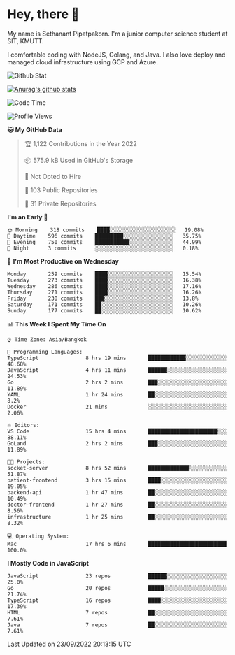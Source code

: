 # Hey, there 🙌
My name is Sethanant Pipatpakorn. I'm a junior computer science student at SIT, KMUTT.

I comfortable coding with NodeJS, Golang, and Java. I also love deploy and managed cloud infrastructure using GCP and Azure.

![Github Stat](https://github-profile-summary-cards.vercel.app/api/cards/profile-details?username=thetkpark&theme=dracula)

[![Anurag's github stats](https://github-readme-stats.vercel.app/api?username=thetkpark&count_private=true&show_icons=true&theme=tokyonight)](https://github.com/anuraghazra/github-readme-stats)

<!--START_SECTION:waka-->
![Code Time](http://img.shields.io/badge/Code%20Time-798%20hrs%2035%20mins-blue)

![Profile Views](http://img.shields.io/badge/Profile%20Views-0-blue)

**🐱 My GitHub Data** 

> 🏆 1,122 Contributions in the Year 2022
 > 
> 📦 575.9 kB Used in GitHub's Storage 
 > 
> 🚫 Not Opted to Hire
 > 
> 📜 103 Public Repositories 
 > 
> 🔑 31 Private Repositories  
 > 
**I'm an Early 🐤** 

```text
🌞 Morning    318 commits    ████░░░░░░░░░░░░░░░░░░░░░   19.08% 
🌆 Daytime    596 commits    █████████░░░░░░░░░░░░░░░░   35.75% 
🌃 Evening    750 commits    ███████████░░░░░░░░░░░░░░   44.99% 
🌙 Night      3 commits      ░░░░░░░░░░░░░░░░░░░░░░░░░   0.18%

```
📅 **I'm Most Productive on Wednesday** 

```text
Monday       259 commits    ████░░░░░░░░░░░░░░░░░░░░░   15.54% 
Tuesday      273 commits    ████░░░░░░░░░░░░░░░░░░░░░   16.38% 
Wednesday    286 commits    ████░░░░░░░░░░░░░░░░░░░░░   17.16% 
Thursday     271 commits    ████░░░░░░░░░░░░░░░░░░░░░   16.26% 
Friday       230 commits    ███░░░░░░░░░░░░░░░░░░░░░░   13.8% 
Saturday     171 commits    ██░░░░░░░░░░░░░░░░░░░░░░░   10.26% 
Sunday       177 commits    ██░░░░░░░░░░░░░░░░░░░░░░░   10.62%

```


📊 **This Week I Spent My Time On** 

```text
⌚︎ Time Zone: Asia/Bangkok

💬 Programming Languages: 
TypeScript               8 hrs 19 mins       ████████████░░░░░░░░░░░░░   48.68% 
JavaScript               4 hrs 11 mins       ██████░░░░░░░░░░░░░░░░░░░   24.53% 
Go                       2 hrs 2 mins        ███░░░░░░░░░░░░░░░░░░░░░░   11.89% 
YAML                     1 hr 24 mins        ██░░░░░░░░░░░░░░░░░░░░░░░   8.2% 
Docker                   21 mins             ░░░░░░░░░░░░░░░░░░░░░░░░░   2.06%

🔥 Editors: 
VS Code                  15 hrs 4 mins       ██████████████████████░░░   88.11% 
GoLand                   2 hrs 2 mins        ███░░░░░░░░░░░░░░░░░░░░░░   11.89%

🐱‍💻 Projects: 
socket-server            8 hrs 52 mins       █████████████░░░░░░░░░░░░   51.87% 
patient-frontend         3 hrs 15 mins       ████░░░░░░░░░░░░░░░░░░░░░   19.05% 
backend-api              1 hr 47 mins        ██░░░░░░░░░░░░░░░░░░░░░░░   10.49% 
doctor-frontend          1 hr 27 mins        ██░░░░░░░░░░░░░░░░░░░░░░░   8.56% 
infrastructure           1 hr 25 mins        ██░░░░░░░░░░░░░░░░░░░░░░░   8.32%

💻 Operating System: 
Mac                      17 hrs 6 mins       █████████████████████████   100.0%

```

**I Mostly Code in JavaScript** 

```text
JavaScript               23 repos            ██████░░░░░░░░░░░░░░░░░░░   25.0% 
Go                       20 repos            █████░░░░░░░░░░░░░░░░░░░░   21.74% 
TypeScript               16 repos            ████░░░░░░░░░░░░░░░░░░░░░   17.39% 
HTML                     7 repos             ██░░░░░░░░░░░░░░░░░░░░░░░   7.61% 
Java                     7 repos             ██░░░░░░░░░░░░░░░░░░░░░░░   7.61%

```



 Last Updated on 23/09/2022 20:13:15 UTC
<!--END_SECTION:waka-->
